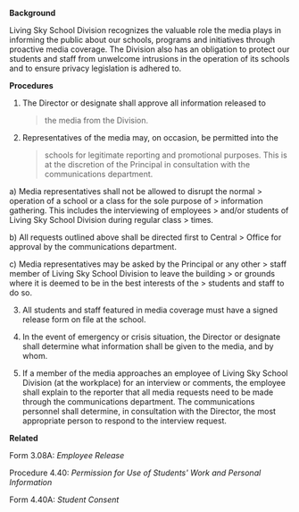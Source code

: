 **Background**

Living Sky School Division recognizes the valuable role the media plays
in informing the public about our schools, programs and initiatives
through proactive media coverage. The Division also has an obligation to
protect our students and staff from unwelcome intrusions in the
operation of its schools and to ensure privacy legislation is adhered
to.

**Procedures**

1.  The Director or designate shall approve all information released to
    > the media from the Division.

2.  Representatives of the media may, on occasion, be permitted into the
    > schools for legitimate reporting and promotional purposes. This is
    > at the discretion of the Principal in consultation with the
    > communications department.

a)  Media representatives shall not be allowed to disrupt the normal
    > operation of a school or a class for the sole purpose of
    > information gathering. This includes the interviewing of employees
    > and/or students of Living Sky School Division during regular class
    > times.

b)  All requests outlined above shall be directed first to Central
    > Office for approval by the communications department.

c)  Media representatives may be asked by the Principal or any other
    > staff member of Living Sky School Division to leave the building
    > or grounds where it is deemed to be in the best interests of the
    > students and staff to do so.

3.  All students and staff featured in media coverage must have a signed
    release form on file at the school.

4.  In the event of emergency or crisis situation, the Director or
    designate shall determine what information shall be given to the
    media, and by whom.

5.  If a member of the media approaches an employee of Living Sky School
    Division (at the workplace) for an interview or comments, the
    employee shall explain to the reporter that all media requests need
    to be made through the communications department. The communications
    personnel shall determine, in consultation with the Director, the
    most appropriate person to respond to the interview request.

**Related**

Form 3.08A: *Employee Release*

Procedure 4.40: *Permission for Use of Students' Work and Personal
Information*

Form 4.40A: *Student Consent*
